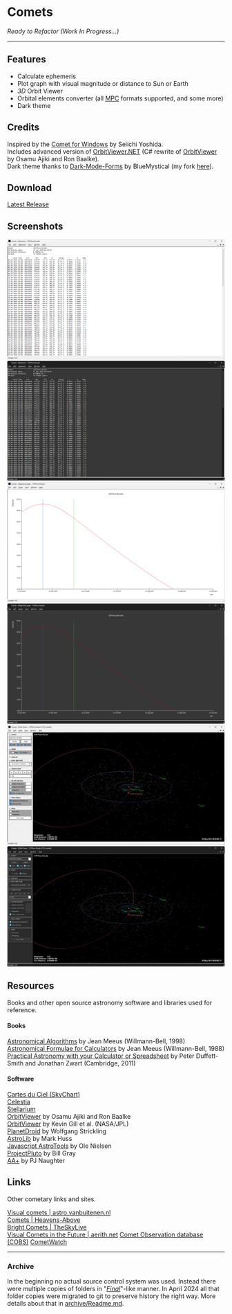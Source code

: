 
# Comets

*Ready to Refactor (Work In Progress...)*

---

## Features

- Calculate ephemeris
- Plot graph with visual magnitude or distance to Sun or Earth
- *3D* Orbit Viewer
- Orbital elements converter (all [MPC](https://www.minorplanetcenter.net/iau/Ephemerides/Comets/SoftwareComets.html) formats supported, and some more)
- Dark theme

## Credits

Inspired by the [Comet for Windows](http://www.aerith.net/project/comet.html) by Seiichi Yoshida.  
Includes advanced version of [OrbitViewer.NET](https://github.com/jurakovic/OrbitViewer.NET) (C# rewrite of [OrbitViewer](https://www.astroarts.co.jp/products/orbitviewer/index.html) by Osamu Ajiki and Ron Baalke).  
Dark theme thanks to [Dark-Mode-Forms](https://github.com/BlueMystical/Dark-Mode-Forms) by BlueMystical (my fork [here](https://github.com/jurakovic/Dark-Mode-Forms)).  

## Download

[Latest Release](https://github.com/jurakovic/Comets/releases/latest)

## Screenshots

![Ephemeris](img/ephemeris.png)
![Ephemeris_dark](img/ephemeris_dark.png)
![Graph](img/graph.png)
![Graph_dark](img/graph_dark.png)
![Orbit](img/orbit.png)
![Orbit_dark](img/orbit_dark.png)

## Resources

Books and other open source astronomy software and libraries used for reference.

#### Books

[Astronomical Algorithms](https://www.amazon.com/Astronomical-Algorithms-Jean-Meeus/dp/0943396352) by Jean Meeus (Willmann-Bell, 1998)  
[Astronomical Formulae for Calculators](https://www.amazon.com/Astronomical-Formulae-Calculators-Jean-Meeus/dp/0943396220/) by Jean Meeus (Willmann-Bell, 1988)  
[Practical Astronomy with your Calculator or Spreadsheet](https://www.amazon.com/Practical-Astronomy-your-Calculator-Spreadsheet/dp/1108436072/) by Peter Duffett-Smith and Jonathan Zwart (Cambridge, 2011)  

#### Software

[Cartes du Ciel (SkyChart)](https://www.ap-i.net/skychart/en/start)  
[Celestia](https://celestiaproject.space/)  
[Stellarium](https://stellarium.org/)  
[OrbitViewer](https://www.astroarts.co.jp/products/orbitviewer/index.html) by Osamu Ajiki and Ron Baalke  
[OrbitViewer](https://ssd.jpl.nasa.gov/tools/orbit_viewer.html) by Kevin Gill et al. (NASA/JPL)  
[PlanetDroid](https://www.strickling.net/android_en.htm#PlanetDroid) by Wolfgang Strickling  
[AstroLib](https://mhuss.com/AstroLib/) by Mark Huss  
[Javascript AstroTools](https://web.archive.org/web/20150923180018/http://www.ngc7000.org/astrotools/ephemtool.html) by Ole Nielsen  
[ProjectPluto](https://www.projectpluto.com/source.htm) by Bill Gray  
[AA+](http://www.naughter.com/aa.html) by PJ Naughter  

## Links

Other cometary links and sites.

[Visual comets | astro.vanbuitenen.nl](http://astro.vanbuitenen.nl/comets)  
[Comets | Heavens-Above](https://www.heavens-above.com/Comets.aspx)  
[Bright Comets | TheSkyLive](https://theskylive.com/comets)  
[Visual Comets in the Future | aerith.net](http://www.aerith.net/comet/future-n.html)
[Comet Observation database (COBS)](https://cobs.si/)
[CometWatch](https://www.cometwatch.co.uk/)  


---

### Archive

In the beginning no actual source control system was used. Instead there were multiple copies of folders in "[*Final*](https://phdcomics.com/comics/archive.php?comicid=1531)"-like manner. In April 2024 all that folder copies were migrated to git to preserve history the right way. More details about that in [archive/Readme.md](https://github.com/jurakovic/Comets/blob/archive/readme/Readme.md).  

